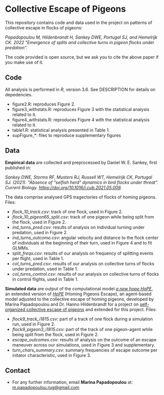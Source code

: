 # Collective Escape of Pigeons

This repository contains code and data used in the project on patterns of collective escape in flocks of pigeons:

*Papadopoulou M, Hildenbrandt H, Sankey DWE, Portugal SJ, and Hemelrijk CK. 2022 "Emergence of splits and collective turns in pigeon flocks under predation".*

The code provided is open source, but we ask you to cite the above paper if you make use of it. 

## Code
All analysis is performed in _R_, version 3.6. See DESCRIPTION for details on depedencies. 

- figure2.R: reproduces Figure 2.
- figure3_withstats.R: reproduces Figure 3 with the statistical analysis related to it.
- figure4_withstats.R: reproduces Figure 4 with the statistical analysis related to it.
- table1.R: statistical analysis presented in Table 1. 
- supFigure_*: files to reproduce supplementary figures

## Data

**Empirical data** are collected and preprocessed by Daniel W. E. Sankey, first published in:

*Sankey DWE, Storms RF, Musters RJ, Russell WT, Hemelrijk CK, Portugal SJ. (2021). "Absence of “selfish herd” dynamics in bird flocks under threat". Current Biology. https://doi.org/10.1016/j.cub.2021.05.009.*

The data comprise analysed GPS tragectories of flocks of homing pigeons. Files:
- _flock_10_track.csv_: track of one flock, used in Figure 2. 
- _flock_10_pigeon65_split.csv_: track of one pigeon while being split from the flock, used in Figure 2.
- _ind_turns_pred.csv_: results of analysis on individual turning under predation, used in Figure 2.
- _ind_turns_outcome.csv_: angular velocity and distance to the flock center of individuals at the beginning of their turn, used in Figure 4 and to fit GLMMs.
- _split_freqs.csv_: results of our analysis on frequency of splitting events per flight, used in Table 1.
- _col_turns_pred.csv_: results of our analysis on collective turns of flocks under predation, used in Table 1.
- _col_turns_control.csv_: results of our analysis on collective turns of flocks in control flights, used in Table 1.

**Simulated data** are output of the computational model [*a new hope HoPE*](https://github.com/marinapapa/a-new-HoPE-model), an extended version of [*HoPE*](https://github.com/marinapapa/HoPE-model) (Homing Pigeons Escape), an agent-based model adjusted to the collective escape of homing pigeons, developed by Marina Papadopoulou and Dr. Hanno Hildenbrandt for a project on [self-organized collective escape of pigeons](https://github.com/marinapapa/SelfOrg-ColEsc-Pigeons) and extended for this project. Files:

- _flock9_track_i1815.csv_: part of a track of one flock during a simulation run, used in Figure 2.
- _flock9_pigeon3_i1815.csv_: part of the track of one pigeon-agent while being split from the flock, used in Figure 2.
- _escape_outcomes.csv_: results of analysis on the outcome of an escape maneuver across our simulations, used in Figure 3 and supplementary.
- _turn_chars_summary.csv_: summary frequencies of escape outcome per initator characteristic, used in Figure 3.

## Contact
* For any further information, email **Marina Papadopoulou** at: <m.papadopoulou.rug@gmail.com>
